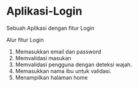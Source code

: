 # Aplikasi-Login
Sebuah Aplikasi dengan fitur Login


Alur fitur Login
1. Memasukkan email dan password
2. Memvalidasi masukan
3. Memvalidasi pengguna dengan deteksi wajah.
4. Memasukkan nama ibu untuk validasi.
4. Menampilkan halaman home
